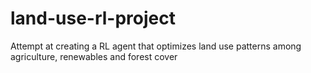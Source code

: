 # land-use-rl-project
Attempt at creating a RL agent that optimizes land use patterns among agriculture, renewables and forest cover 
